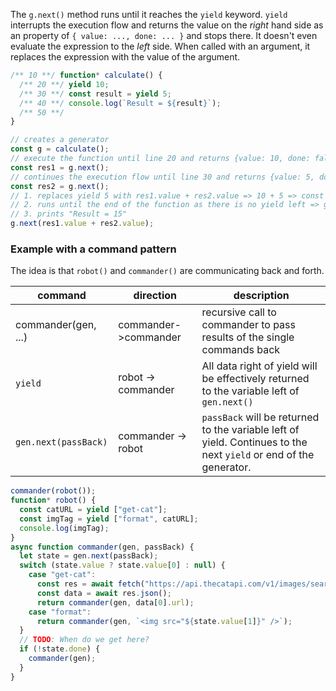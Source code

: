 The `g.next()` method runs until it reaches the `yield` keyword. `yield` interrupts the execution flow and returns the value on the _right_ hand side as an property of `{ value: ..., done: ... }` and stops there. It doesn't even evaluate the expression to the _left_ side. When called with an argument, it replaces the expression with the value of the argument.

```js
/** 10 **/ function* calculate() {
  /** 20 **/ yield 10;
  /** 30 **/ const result = yield 5;
  /** 40 **/ console.log(`Result = ${result}`);
  /** 50 **/
}

// creates a generator
const g = calculate();
// execute the function until line 20 and returns {value: 10, done: false}
const res1 = g.next();
// continues the execution flow until line 30 and returns {value: 5, done: false}
const res2 = g.next();
// 1. replaces yield 5 with res1.value + res2.value => 10 + 5 => const result = 15
// 2. runs until the end of the function as there is no yield left => generator is exhausted
// 3. prints "Result = 15"
g.next(res1.value + res2.value);
```

### Example with a command pattern

The idea is that `robot()` and `commander()` are communicating back and forth.

| command              | direction            | description                                                                                                       |
| -------------------- | -------------------- | ----------------------------------------------------------------------------------------------------------------- |
| commander(gen, ...)  | commander->commander | recursive call to commander to pass results of the single commands back                                           |
| `yield`              | robot -> commander   | All data right of yield will be effectively returned to the variable left of `gen.next()`                         |
| `gen.next(passBack)` | commander -> robot   | `passBack` will be returned to the variable left of yield. Continues to the next `yield` or end of the generator. |

```js
commander(robot());
function* robot() {
  const catURL = yield ["get-cat"];
  const imgTag = yield ["format", catURL];
  console.log(imgTag);
}
async function commander(gen, passBack) {
  let state = gen.next(passBack);
  switch (state.value ? state.value[0] : null) {
    case "get-cat":
      const res = await fetch("https://api.thecatapi.com/v1/images/search");
      const data = await res.json();
      return commander(gen, data[0].url);
    case "format":
      return commander(gen, `<img src="${state.value[1]}" />`);
  }
  // TODO: When do we get here?
  if (!state.done) {
    commander(gen);
  }
}
```


